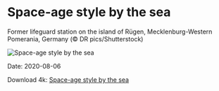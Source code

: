 # Space-age style by the sea

Former lifeguard station on the island of Rügen, Mecklenburg-Western Pomerania, Germany (© DR pics/Shutterstock)

![Space-age style by the sea](https://bing.com/th?id=OHR.Rettungsstation_EN-US6913294738_UHD.jpg&rf=LaDigue_UHD.jpg&pid=hp&w=1024&h=576)

Date: 2020-08-06

Download 4k: [Space-age style by the sea](https://bing.com/th?id=OHR.Rettungsstation_EN-US6913294738_UHD.jpg&rf=LaDigue_UHD.jpg&pid=hp&w=3840&h=2160)


